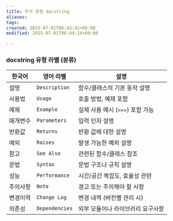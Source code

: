 ```yaml
---
title: 주석 유형 docstring
aliases: 
tags: 
created: 2025-07-01T06:43:42+09:00
modified: 2025-07-01T06:44:14+09:00

---
```

### docstring 유형 라벨 (분류)

| 한국어 | 영어 라벨 | 설명 |
|--------|-----------|------|
| 설명     | `Description` | 함수/클래스의 기본 동작 설명 |
| 사용법   | `Usage`       | 호출 방법, 예제 포함 |
| 예제     | `Example`     | 실제 사용 예시 (`>>>`) 포함 가능 |
| 매개변수 | `Parameters`  | 입력 인자 설명 |
| 반환값   | `Returns`     | 반환 값에 대한 설명 |
| 예외     | `Raises`      | 발생 가능한 예외 설명 |
| 참고     | `See Also`    | 관련된 함수/클래스 참조 |
| 문법     | `Syntax`      | 문법 구조나 규칙 설명 |
| 성능     | `Performance` | 시간/공간 복잡도, 효율성 관련 |
| 주의사항 | `Note`        | 경고 또는 주의해야 할 사항 |
| 변경이력 | `Change Log`  | 변경 내역 (버전별 관리 시) |
| 의존성   | `Dependencies`| 외부 모듈이나 라이브러리 요구사항 |
